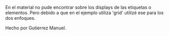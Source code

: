 En el material no pude encontrar sobre los displays de las etiquetas o elementos. Pero debido a que en el ejemplo utiliza 'grid' utilizé ese para los dos enfoques.

Hecho por Gutierrez Manuel.